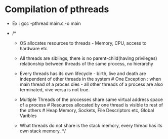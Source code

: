 # Compilation of pthreads
*   Ex :  gcc -pthread main.c -o main

*   /* 
    *   OS allocates resources to threads - Memory, CPU, access to hardware etc
    *   All threads are siblings, there is no parent-child(having privileges) relationship between threads of the same process, no hierarchy
    *   Every threads has its own lifecycle - birth, live and death are independent of other threads in the system
            #   One Exception : when main thread of a proces dies - all other threads of a process are also terminated, vive versa is not true.

    *   Multiple Threads of the processes share same virtual address space of a process
            #   Resources allocated by one thread is visible to rest of the others
            #   Heap Memory, Sockets, File Descriptors etc, Global Varibles
    
    *   What threads do not share is the stack memory, every thread has its own stack memory.
    */
